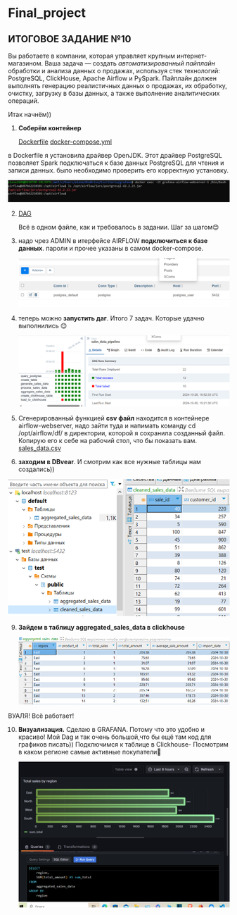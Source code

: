 # Final_project
## ИТОГОВОЕ ЗАДАНИЕ №10 ##

Вы работаете в компании, которая управляет крупным интернет-магазином.
Ваша задача — создать *автоматизированный пайплайн* обработки и анализа данных о продажах, используя стек технологий: PostgreSQL, ClickHouse, Apache Airflow и PySpark. 
Пайплайн должен выполнять генерацию реалистичных данных о продажах, их обработку, очистку, загрузку в базы данных, а также выполнение аналитических операций.

Итак начнём))


1. **Соберём контейнер**


   [Dockerfile](https://github.com/elena210910/Final_project/blob/main/Dockerfile)
   [docker-compose.yml](https://github.com/elena210910/Final_project/blob/main/docker-compose.yml)

   

в Dockerfile я установила драйвер OpenJDK. Этот драйвер PostgreSQL позволяет Spark подключаться к базе данных PostgreSQL для чтения и записи данных.
было необходимо проверить его корректную установку.



![](https://github.com/elena210910/Final_project/blob/main/driver_jar.PNG)



2. [DAG](https://github.com/elena210910/Final_project/blob/main/dag)
   

   Всё в одном файле, как и требовалось в задании. Шаг за шагом😊
   

4. надо чрез ADMIN в итерфейсе AIRFLOW **подключиться к базе данных**. пароли и прочее указаны в самом docker-compose.
   

   ![](https://github.com/elena210910/Final_project/blob/main/admin.PNG)
   

6. теперь можно **запустить даг**. Итого 7 задач. Которые удачно выполнились 😊

   
   

   ![](https://github.com/elena210910/Final_project/blob/main/work_dag.PNG)


   


7. Сгенерированный функцией **csv файл** находится в контейнере airflow-webserver, надо зайти туда и напимать команду cd /opt/airflow/df/  в директории, которой
   я сохранила созданный  файл. Копирую его к себе на рабочий стол, что бы показать вам. [sales_data.csv](https://drive.google.com/file/d/1oeOJF-3nxBtw8Rv6IKGnT1byPiMLbG2H/view?usp=sharing)


8. **заходим в DBvear**. И смотрим как все нужные таблицы нам создались))

   
   

![](https://github.com/elena210910/Final_project/blob/main/tabl.PNG)   


9. **Зайдем в таблицу aggregated_sales_data в clickhouse**

    

    ![](https://github.com/elena210910/Final_project/blob/main/click.PNG)




ВУАЛЯ! Всё работает!   


10. **Визуализация.**
    Сделаю  в GRAFANA. Потому что это удобно и красиво! Мой Dag и так очень большой,что бы ещё там код для графиков писать))
    Подключимся к таблице в Clickhouse- Посмотрим в каком регионе самые активные покупатели🚀




    ![](https://github.com/elena210910/Final_project/blob/main/chart_grafana.PNG)


    

    

